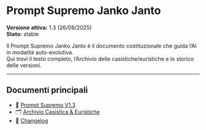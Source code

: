 # Prompt Supremo Janko Janto
**Versione attiva:** 1.3 (26/08/2025)  
**Stato:** stable  

Il Prompt Supremo Janko Janto è il documento costituzionale che guida l’AI in modalità auto-evolutiva.  
Qui trovi il testo completo, l’Archivio delle casistiche/euristiche e lo storico delle versioni.  

---

## Documenti principali
- 📄 [Prompt Supremo V1.3](https://raw.githubusercontent.com/alessandrospigarellilb-code/prompt-supremo/refs/heads/main/versions/V1.3_2025-08-26.md)  
- 🗂 [Archivio Casistica & Euristiche](https://raw.githubusercontent.com/alessandrospigarellilb-code/prompt-supremo/refs/heads/main/docs/Archivio-Casistica-Euristiche.md)  
- 📜 [Changelog](https://raw.githubusercontent.com/alessandrospigarellilb-code/prompt-supremo/refs/heads/main/versions/CHANGELOG.md)



